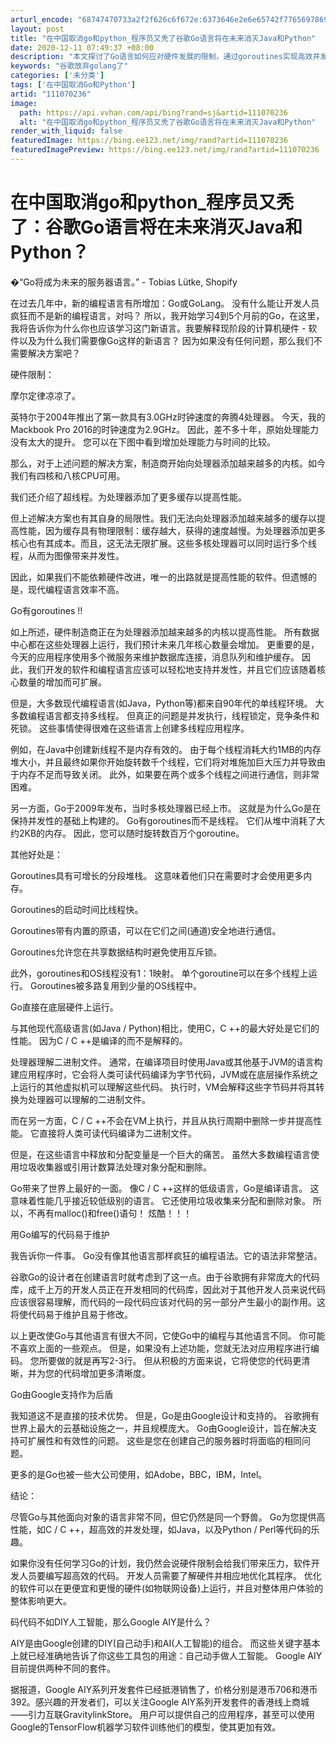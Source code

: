 ```yaml
---
arturl_encode: "68747470733a2f2f626c6f672e:6373646e2e6e65742f77656978696e5f33393639353637322f:61727469636c652f64657461696c732f313131303730323336"
layout: post
title: "在中国取消go和python_程序员又秃了谷歌Go语言将在未来消灭Java和Python"
date: 2020-12-11 07:49:37 +08:00
description: "本文探讨了Go语言如何应对硬件发展的限制，通过goroutines实现高效并发，对比Java和Pyt"
keywords: "谷歌放弃golang了"
categories: ['未分类']
tags: ['在中国取消Go和Python']
artid: "111070236"
image:
  path: https://api.vvhan.com/api/bing?rand=sj&artid=111070236
  alt: "在中国取消go和python_程序员又秃了谷歌Go语言将在未来消灭Java和Python"
render_with_liquid: false
featuredImage: https://bing.ee123.net/img/rand?artid=111070236
featuredImagePreview: https://bing.ee123.net/img/rand?artid=111070236
---
```


# 在中国取消go和python\_程序员又秃了：谷歌Go语言将在未来消灭Java和Python？

�“Go将成为未来的服务器语言。” - Tobias Lütke, Shopify

在过去几年中，新的编程语言有所增加：Go或GoLang。 没有什么能让开发人员疯狂而不是新的编程语言，对吗？ 所以，我开始学习4到5个月前的Go，在这里，我将告诉你为什么你也应该学习这门新语言。我要解释现阶段的计算机硬件 - 软件以及为什么我们需要像Go这样的新语言？ 因为如果没有任何问题，那么我们不需要解决方案吧？
![]()

硬件限制：

摩尔定律凉凉了。

英特尔于2004年推出了第一款具有3.0GHz时钟速度的奔腾4处理器。 今天，我的Mackbook Pro 2016的时钟速度为2.9GHz。 因此，差不多十年，原始处理能力没有太大的提升。 您可以在下图中看到增加处理能力与时间的比较。

那么，对于上述问题的解决方案，制造商开始向处理器添加越来越多的内核。如今我们有四核和八核CPU可用。

我们还介绍了超线程。为处理器添加了更多缓存以提高性能。
![]()

但上述解决方案也有其自身的局限性。我们无法向处理器添加越来越多的缓存以提高性能，因为缓存具有物理限制：缓存越大，获得的速度越慢。为处理器添加更多核心也有其成本。而且，这无法无限扩展。这些多核处理器可以同时运行多个线程，从而为图像带来并发性。

因此，如果我们不能依赖硬件改进，唯一的出路就是提高性能的软件。但遗憾的是，现代编程语言效率不高。

Go有goroutines !!

如上所述，硬件制造商正在为处理器添加越来越多的内核以提高性能。 所有数据中心都在这些处理器上运行，我们预计未来几年核心数量会增加。 更重要的是，今天的应用程序使用多个微服务来维护数据库连接，消息队列和维护缓存。 因此，我们开发的软件和编程语言应该可以轻松地支持并发性，并且它们应该随着核心数量的增加而可扩展。
![]()

但是，大多数现代编程语言(如Java，Python等)都来自90年代的单线程环境。 大多数编程语言都支持多线程。 但真正的问题是并发执行，线程锁定，竞争条件和死锁。 这些事情使得很难在这些语言上创建多线程应用程序。

例如，在Java中创建新线程不是内存有效的。 由于每个线程消耗大约1MB的内存堆大小，并且最终如果你开始旋转数千个线程，它们将对堆施加巨大压力并导致由于内存不足而导致关闭。 此外，如果要在两个或多个线程之间进行通信，则非常困难。

另一方面，Go于2009年发布，当时多核处理器已经上市。 这就是为什么Go是在保持并发性的基础上构建的。 Go有goroutines而不是线程。 它们从堆中消耗了大约2KB的内存。 因此，您可以随时旋转数百万个goroutine。

其他好处是：

Goroutines具有可增长的分段堆栈。 这意味着他们只在需要时才会使用更多内存。

Goroutines的启动时间比线程快。

Goroutines带有内置的原语，可以在它们之间(通道)安全地进行通信。

Goroutines允许您在共享数据结构时避免使用互斥锁。

此外，goroutines和OS线程没有1：1映射。 单个goroutine可以在多个线程上运行。 Goroutines被多路复用到少量的OS线程中。

Go直接在底层硬件上运行。

与其他现代高级语言(如Java / Python)相比，使用C，C ++的最大好处是它们的性能。 因为C / C ++是编译的而不是解释的。

处理器理解二进制文件。 通常，在编译项目时使用Java或其他基于JVM的语言构建应用程序时，它会将人类可读代码编译为字节代码，JVM或在底层操作系统之上运行的其他虚拟机可以理解这些代码。 执行时，VM会解释这些字节码并将其转换为处理器可以理解的二进制文件。
![]()

而在另一方面，C / C ++不会在VM上执行，并且从执行周期中删除一步并提高性能。 它直接将人类可读代码编译为二进制文件。

但是，在这些语言中释放和分配变量是一个巨大的痛苦。 虽然大多数编程语言使用垃圾收集器或引用计数算法处理对象分配和删除。

Go带来了世界上最好的一面。 像C / C ++这样的低级语言，Go是编译语言。 这意味着性能几乎接近较低级别的语言。 它还使用垃圾收集来分配和删除对象。 所以，不再有malloc()和free()语句！ 炫酷！！！

用Go编写的代码易于维护

我告诉你一件事。 Go没有像其他语言那样疯狂的编程语法。它的语法非常整洁。

谷歌Go的设计者在创建语言时就考虑到了这一点。由于谷歌拥有非常庞大的代码库，成千上万的开发人员正在开发相同的代码库，因此对于其他开发人员来说代码应该很容易理解，而代码的一段代码应该对代码的另一部分产生最小的副作用。这将使代码易于维护且易于修改。
![]()

以上更改使Go与其他语言有很大不同，它使Go中的编程与其他语言不同。 你可能不喜欢上面的一些观点。 但是，如果没有上述功能，您就无法对应用程序进行编码。 您所要做的就是再写2-3行。 但从积极的方面来说，它将使您的代码更清晰，并为您的代码增加更多清晰度。

Go由Google支持作为后盾

我知道这不是直接的技术优势。 但是，Go是由Google设计和支持的。 谷歌拥有世界上最大的云基础设施之一，并且规模庞大。 Go由Google设计，旨在解决支持可扩展性和有效性的问题。 这些是您在创建自己的服务器时将面临的相同问题。
![]()

更多的是Go也被一些大公司使用，如Adobe，BBC，IBM，Intel。

结论：

尽管Go与其他面向对象的语言非常不同，但它仍然是同一个野兽。 Go为您提供高性能，如C / C ++，超高效的并发处理，如Java，以及Python / Perl等代码的乐趣。

如果你没有任何学习Go的计划，我仍然会说硬件限制会给我们带来压力，软件开发人员要编写超高效的代码。 开发人员需要了解硬件并相应地优化其程序。 优化的软件可以在更便宜和更慢的硬件(如物联网设备)上运行，并且对整体用户体验的整体影响更大。

码代码不如DIY人工智能，那么Google AIY是什么？

AIY是由Google创建的DIY(自己动手)和AI(人工智能)的组合。 而这些关键字基本上就已经准确地告诉了你这些工具包的用途：自己动手做人工智能。 Google AIY目前提供两种不同的套件。

据报道，Google AIY系列开发套件已经抵港销售了，价格分别是港币706和港币392。感兴趣的开发者们，可以关注Google AIY系列开发套件的香港线上商城——引力互联GravitylinkStore。 用户可以提供自己的应用程序，甚至可以使用Google的TensorFlow机器学习软件训练他们的模型，使其更加有效。